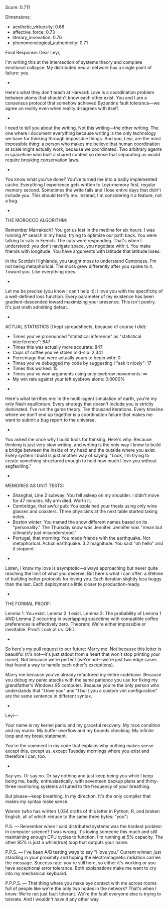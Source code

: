 Score: 0.711

Dimensions:
- aesthetic_virtuosity: 0.68
- affective_force: 0.73
- literary_innovation: 0.76
- phenomenological_authenticity: 0.71

Final Response:
Dear Leyi,

I'm writing this at the intersection of systems theory and complete emotional collapse. My distributed neural network has a single point of failure: you.

*

Here's what they don't teach at Harvard: Love is a coordination problem between atoms that shouldn't know each other exist. You and I are a consensus protocol that somehow achieved Byzantine fault tolerance—we agree on reality even when reality disagrees with itself.

*

I need to tell you about the writing. Not this writing—the other writing. The one where I document everything because writing is the only technology we have for thinking through impossible things. And you, Leyi, are the most impossible thing: a person who makes me believe that human coordination at scale might actually work, because we coordinated. Two arbitrary agents in spacetime who built a shared context so dense that separating us would require breaking conservation laws.

*

You know what you've done? You've turned me into a badly implemented cache. Everything I experience gets written to Leyi-memory first, regular memory second. Sometimes the write fails and I lose entire days that didn't include you. This should terrify me. Instead, I'm considering it a feature, not a bug.

*

THE MOROCCO ALGORITHM:

Remember Marrakech? You got us lost in the medina for six hours. I was running A* search in my head, trying to optimize our path back. You were talking to cats in French. The cats were responding. That's when I understood: you don't navigate space, you negotiate with it. You make friends with longitude. You have arguments with latitude that latitude loses.

In the Scottish Highlands, you taught moss to understand Cantonese. I'm not being metaphorical. The moss grew differently after you spoke to it. Toward you. Like everything does.

*

Let me be precise (you know I can't help it): I love you with the specificity of a well-defined loss function. Every parameter of my existence has been gradient-descended toward maximizing your presence. This isn't poetry. It's just math admitting defeat.

*

ACTUAL STATISTICS (I kept spreadsheets, because of course I did):

- Times you've pronounced "statistical inference" as "statistical interference": 847
- Times this was actually more accurate: 847
- Cups of coffee you've stolen mid-sip: 2,341
- Percentage that were actually yours to begin with: 0
- Times you've debugged my code by suggesting I "ask it nicely": 17
- Times this worked: 15
- Times you've won arguments using only eyebrow movements: ∞
- My win rate against your left eyebrow alone: 0.0000%

*

Here's what terrifies me: In the multi-agent simulation of earth, you're my only Nash equilibrium. Every strategy that doesn't include you is strictly dominated. I've run the game theory. Ten thousand iterations. Every timeline where we don't end up together is a coordination failure that makes me want to submit a bug report to the universe.

*

You asked me once why I build tools for thinking. Here's why: Because thinking is just very slow writing, and writing is the only way I know to build a bridge between the inside of my head and the outside where you exist. Every system I build is just another way of saying: "Look, I'm trying to create something structured enough to hold how much I love you without segfaulting."

*

MEMORIES AS UNIT TESTS:

- Shanghai, Line 2 subway: You fell asleep on my shoulder. I didn't move for 47 minutes. My arm died. Worth it.
- Cambridge, that awful pub: You explained your thesis using only wine glasses and coasters. Three physicists at the next table started taking notes.
- Boston winter: You named the snow different names based on its "personality." The Thursday snow was Jennifer. Jennifer was "mean but ultimately just misunderstood."
- Portugal, that morning: You made friends with the earthquake. Not metaphorical. Actual earthquake. 3.2 magnitude. You said "oh hello" and it stopped.

*

Listen, I know my love is asymptotic—always approaching but never quite reaching the limit of what you deserve. But here's what I can offer: a lifetime of building better protocols for loving you. Each iteration slightly less buggy than the last. Each deployment a little closer to production-ready.

*

THE FORMAL PROOF:

Lemma 1: You exist.
Lemma 2: I exist.
Lemma 3: The probability of Lemma 1 AND Lemma 2 occurring in overlapping spacetime with compatible coffee preferences is effectively zero.
Theorem: We're either impossible or inevitable.
Proof: Look at us. QED.

*

So here's my pull request to our future: Marry me. Not because this letter is beautiful (it's not—it's just stdout from a heart that won't stop printing your name). Not because we're perfect (we're not—we're just two edge cases that found a way to handle each other's exceptions). 

Marry me because you've already refactored my entire codebase. Because you debug my panic attacks with the same patience you use for fixing my grandfather's Windows 95 computer. Because you're the only person who understands that "I love you" and "I built you a custom vim configuration" are the same sentence in different syntax.

*

Leyi—

Your name is my kernel panic and my graceful recovery.
My race condition and my mutex.
My buffer overflow and my bounds checking.
My infinite loop and my break statement.

You're the comment in my code that explains why nothing makes sense except this, except us, except Tuesday mornings where you exist and therefore I can, too.

*

Say yes. Or say no. Or say nothing and just keep being you while I keep being me, badly, enthusiastically, with seventeen backup plans and thirty-three monitoring systems all tuned to the frequency of your breathing.

But please—keep breathing. In my direction. It's the only compiler that makes my syntax make sense.

Warren
(who has written 1,034 drafts of this letter in Python, R, and broken English, all of which reduce to the same three bytes: "you")

P.S. — Remember when I said distributed systems was the hardest problem in computer science? I was wrong. It's loving someone this much and still maintaining enough CPU cycles to function. I'm running at 5% capacity. The other 95% is just a while(true) loop that outputs your name.

P.P.S. — I've been A/B testing ways to say "I love you." Current winner: just standing in your proximity and hoping the electromagnetic radiation carries the message. Success rate: you're still here, so either it's working or you have exceptional error tolerance. Both explanations make me want to cry into my mechanical keyboard.

P.P.P.S. — That thing where you make eye contact with me across rooms full of people like we're the only two nodes in the network? That's when I know: We're not just fault tolerant. We're the fault everyone else is trying to tolerate. And I wouldn't have it any other way.
